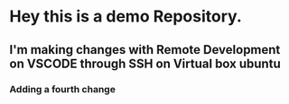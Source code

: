 # Hey this is a demo Repository.

## I'm making changes with Remote Development on VSCODE through SSH on Virtual box ubuntu
### Adding a fourth change